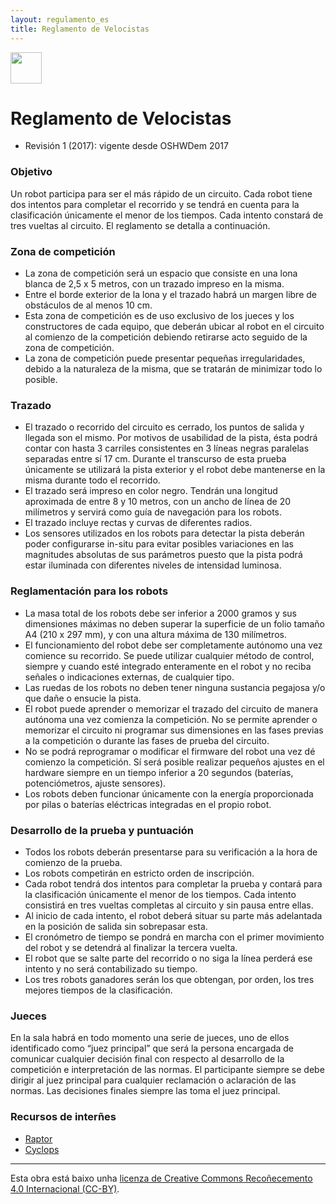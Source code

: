 ```yaml
---
layout: regulamento_es
title: Reglamento de Velocistas
---
```

[<img src="https://upload.wikimedia.org/wikipedia/commons/thumb/6/64/Flag_of_Galicia.svg/300px-Flag_of_Galicia.svg.png" width="50">](velocistas_gl)

# Reglamento de Velocistas

  - Revisión 1 (2017): vigente desde OSHWDem 2017

### Objetivo

Un robot participa para ser el más rápido de un circuito. Cada robot tiene dos
intentos para completar el recorrido y se tendrá en cuenta para la
clasificación únicamente el menor de los tiempos. Cada intento constará de
tres vueltas al circuito. El reglamento se detalla a continuación.

### Zona de competición

- La zona de competición será un espacio que consiste en una lona blanca de
2,5 x 5 metros, con un trazado impreso en la misma. 
- Entre el borde exterior de la lona y el trazado habrá un margen libre de
obstáculos de al menos 10 cm.
- Esta zona de competición es de uso exclusivo de los jueces y los constructores
de cada equipo, que deberán ubicar al robot en el circuito al comienzo de la
competición debiendo retirarse acto seguido de la zona de competición.
- La zona de competición puede presentar pequeñas irregularidades, debido a la
naturaleza de la misma, que se tratarán de minimizar todo lo posible. 

### Trazado

- El trazado o recorrido del circuito es cerrado, los puntos de salida y llegada
son el mismo. Por motivos de usabilidad de la pista, ésta podrá contar con
hasta 3 carriles consistentes en 3 líneas negras paralelas separadas entre sí
17 cm. Durante el transcurso de esta prueba únicamente se utilizará la pista
exterior y el robot debe mantenerse en la misma durante todo el recorrido.
- El trazado será impreso en color negro. Tendrán una longitud aproximada de
entre 8 y 10 metros, con un ancho de línea de 20 milímetros y servirá como
guía de navegación para los robots. 
- El trazado incluye rectas y curvas de diferentes radios.
- Los sensores utilizados en los robots para detectar la pista deberán poder
configurarse in-situ para evitar posibles variaciones en las magnitudes
absolutas de sus parámetros puesto que la pista podrá estar iluminada con
diferentes niveles de intensidad luminosa.

### Reglamentación para los robots

- La masa total de los robots debe ser inferior a 2000 gramos y sus dimensiones
máximas no deben superar la superficie de un folio tamaño A4 (210 x 297 mm), y
con una altura máxima de 130 milímetros.
- El funcionamiento del robot debe ser completamente autónomo una vez comience
su recorrido. Se puede utilizar cualquier método de control, siempre y cuando
esté integrado enteramente en el robot y no reciba señales o indicaciones
externas, de cualquier tipo.
- Las ruedas de los robots no deben tener ninguna sustancia pegajosa y/o que
dañe o ensucie la pista. 
- El robot puede aprender o memorizar el trazado del circuito de manera autónoma
una vez comienza la competición. No se permite aprender o memorizar el
circuito ni programar sus dimensiones en las fases previas a la competición o
durante las fases de prueba del circuito.
- No se podrá reprogramar o modificar el firmware del robot una vez dé comienzo
la competición. Sí será posible realizar pequeños ajustes en el hardware
siempre en un tiempo inferior a 20 segundos (baterías, potenciómetros, ajuste
sensores).
- Los robots deben funcionar únicamente con la energía proporcionada por pilas o
baterías eléctricas integradas en el propio robot.

### Desarrollo de la prueba y puntuación

- Todos los robots deberán presentarse para su verificación a la hora de
comienzo de la prueba.
- Los robots competirán en estricto orden de inscripción.
- Cada robot tendrá dos intentos para completar la prueba y contará para la
clasificación únicamente el menor de los tiempos. Cada intento consistirá en
tres vueltas completas al circuito y sin pausa entre ellas.
- Al inicio de cada intento, el robot deberá situar su parte más adelantada en
la posición de salida sin sobrepasar esta.
- El cronómetro de tiempo se pondrá en marcha con el primer movimiento del robot
y se detendrá al finalizar la tercera vuelta.
- El robot que se salte parte del recorrido o no siga la línea perderá ese
intento y no será contabilizado su tiempo.
- Los tres robots ganadores serán los que obtengan, por orden, los tres mejores
tiempos de la clasificación. 

### Jueces

En la sala habrá en todo momento una serie de jueces, uno de ellos
identificado como “juez principal” que será la persona encargada de comunicar
cualquier decisión final con respecto al desarrollo de la competición e
interpretación de las normas. El participante siempre se debe dirigir al juez
principal para cualquier reclamación o aclaración de las normas.
Las decisiones finales siempre las toma el juez principal.

### Recursos de interñes

  * [Raptor](https://bricolabs.cc/wiki/proyectos/raptor)
  * [Cyclops](https://github.com/Resaj/cyclops-project)


----

Esta obra está baixo unha [licenza de Creative Commons Recoñecemento 4.0 Internacional (CC-BY)](http://creativecommons.org/licenses/by/4.0/).
